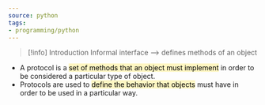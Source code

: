 ```yaml
---
source: python
tags:
- programming/python
---
```


> [!info] Introduction
> Informal interface --> defines methods of an object

- A protocol is a <mark style="background: #FFF3A3A6;">set of methods that an object must implement</mark> in order to be considered a particular type of object.
- Protocols are used to <mark style="background: #FFF3A3A6;">define the behavior that objects</mark> must have in order to be used in a particular way.
